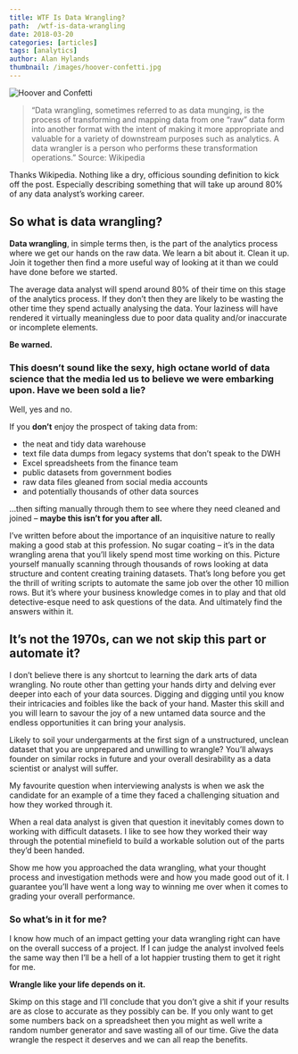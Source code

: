 ```yaml
---
title: WTF Is Data Wrangling?
path:  /wtf-is-data-wrangling
date: 2018-03-20
categories: [articles]
tags: [analytics]
author: Alan Hylands
thumbnail: /images/hoover-confetti.jpg
---
```

![Hoover and Confetti](/images/hoover-confetti.jpg)

> “Data wrangling, sometimes referred to as data munging, is the process of transforming and mapping data from one &#8220;raw&#8221; data form into another format with the intent of making it more appropriate and valuable for a variety of downstream purposes such as analytics. A data wrangler is a person who performs these transformation operations.” Source: Wikipedia

Thanks Wikipedia. Nothing like a dry, officious sounding definition to kick off the post. Especially describing something that will take up around 80% of any data analyst’s working career.

## So what is data wrangling?

**Data wrangling**, in simple terms then, is the part of the analytics process where we get our hands on the raw data. We learn a bit about it. Clean it up. Join it together then find a more useful way of looking at it than we could have done before we started.

The average data analyst will spend around 80% of their time on this stage of the analytics process. If they don’t then they are likely to be wasting the other time they spend actually analysing the data. Your laziness will have rendered it virtually meaningless due to poor data quality and/or inaccurate or incomplete elements.

**Be warned.**

### This doesn’t sound like the sexy, high octane world of data science that the media led us to believe we were embarking upon. Have we been sold a lie?

Well, yes and no.

If you **don’t** enjoy the prospect of taking data from:

  * the neat and tidy data warehouse
  * text file data dumps from legacy systems that don’t speak to the DWH
  * Excel spreadsheets from the finance team
  * public datasets from government bodies
  * raw data files gleaned from social media accounts
  * and potentially thousands of other data sources

&#8230;then sifting manually through them to see where they need cleaned and joined &#8211; **maybe this isn’t for you after all.**

I’ve written before about the importance of an inquisitive nature to really making a good stab at this profession. No sugar coating &#8211; it’s in the data wrangling arena that you’ll likely spend most time working on this. Picture yourself manually scanning through thousands of rows looking at data structure and content creating training datasets. That&#8217;s long before you get the thrill of writing scripts to automate the same job over the other 10 million rows. But it&#8217;s where your business knowledge comes in to play and that old detective-esque need to ask questions of the data. And ultimately find the answers within it.

## It&#8217;s not the 1970s, can we not skip this part or automate it?

I don’t believe there is any shortcut to learning the dark arts of data wrangling. No route other than getting your hands dirty and delving ever deeper into each of your data sources. Digging and digging until you know their intricacies and foibles like the back of your hand. Master this skill and you will learn to savour the joy of a new untamed data source and the endless opportunities it can bring your analysis.

Likely to soil your undergarments at the first sign of a unstructured, unclean dataset that you are unprepared and unwilling to wrangle? You&#8217;ll always founder on similar rocks in future and your overall desirability as a data scientist or analyst will suffer.

My favourite question when interviewing analysts is when we ask the candidate for an example of a time they faced a challenging situation and how they worked through it.

When a real data analyst is given that question it inevitably comes down to working with difficult datasets. I like to see how they worked their way through the potential minefield to build a workable solution out of the parts they’d been handed.

Show me how you approached the data wrangling, what your thought process and investigation methods were and how you made good out of it. I guarantee you’ll have went a long way to winning me over when it comes to grading your overall performance.

### So what&#8217;s in it for me?

I know how much of an impact getting your data wrangling right can have on the overall success of a project. If I can judge the analyst involved feels the same way then I’ll be a hell of a lot happier trusting them to get it right for me.

**Wrangle like your life depends on it.**

Skimp on this stage and I’ll conclude that you don’t give a shit if your results are as close to accurate as they possibly can be. If you only want to get some numbers back on a spreadsheet then you might as well write a random number generator and save wasting all of our time. Give the data wrangle the respect it deserves and we can all reap the benefits.